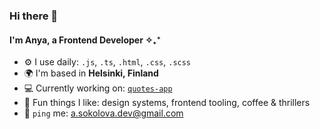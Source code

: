 ### Hi there 👋

#### I'm Anya, a Frontend Developer ✧₊⁺

- ⚙️ I use daily: `.js`, `.ts`, `.html`, `.css`, `.scss`
- 🌍 I'm based in **Helsinki, Finland**
- 💻 Currently working on: [`quotes-app`](https://github.com/a-sokolova-dev/quotes-app)
- 💅 Fun things I like: design systems, frontend tooling, coffee & thrillers
- 💬 `ping` me: [a.sokolova.dev@gmail.com](mailto:a.sokolova.dev@gmail.com)
